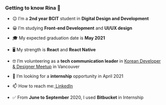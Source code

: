### Getting to know Rina 👋

- 😉 I’m a <b>2nd year BCIT</b> student in <b>Digital Design and Development</b></p>
- 😀 I’m studying <b>Front-end Development</b> and <b>UI/UX design</b></p>
- 🎓 My expected graduation date is <b>May 2021</b></p>
- 🖥 My strength is <b>React</b> and <b>React Native</b></p>
- 🤓 I’m volunteering as a <b>tech communication leader</b> in [Korean Developer & Designer Meetup](https://www.meetup.com/Vancouver-KDD) in Vancouver</p> 
- 🤔 I’m looking for a <b>internship</b> opportunity in April 2021</p>
- 📫 How to reach me:<a href=“https://www.linkedin.com/in/rina-han/”> [LinkedIn](https://www.linkedin.com/in/rina-han/)</p>
- ✅ From <b>June to September</b> 2020, I used <b>Bitbucket</b> in Internship<p>


<!--
**rina4146/rina4146** is a ✨ _special_ ✨ repository because its `README.md` (this file) appears on your GitHub profile.

Here are some ideas to get you started:

- 🔭 I’m currently working on ...
- 🌱 I’m currently learning ...
- 👯 I’m looking to collaborate on ...
- 🤔 I’m looking for help with ...
- 💬 Ask me about ...
- 📫 How to reach me: ...
- 😄 Pronouns: ...
- ⚡ Fun fact: ...
-->
